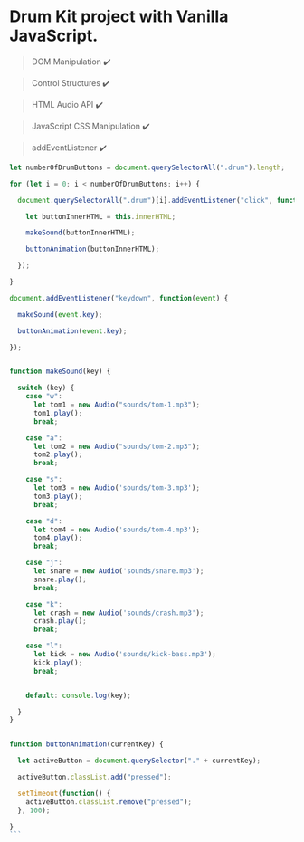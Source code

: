 # Drum Kit project with Vanilla JavaScript.

>DOM Manipulation :heavy_check_mark:

>Control Structures :heavy_check_mark:

>HTML Audio API :heavy_check_mark:

>JavaScript CSS Manipulation :heavy_check_mark:

>addEventListener :heavy_check_mark:

````javascript
let numberOfDrumButtons = document.querySelectorAll(".drum").length;

for (let i = 0; i < numberOfDrumButtons; i++) {

  document.querySelectorAll(".drum")[i].addEventListener("click", function() {

    let buttonInnerHTML = this.innerHTML;

    makeSound(buttonInnerHTML);

    buttonAnimation(buttonInnerHTML);

  });

}

document.addEventListener("keydown", function(event) {

  makeSound(event.key);

  buttonAnimation(event.key);

});


function makeSound(key) {

  switch (key) {
    case "w":
      let tom1 = new Audio("sounds/tom-1.mp3");
      tom1.play();
      break;

    case "a":
      let tom2 = new Audio("sounds/tom-2.mp3");
      tom2.play();
      break;

    case "s":
      let tom3 = new Audio('sounds/tom-3.mp3');
      tom3.play();
      break;

    case "d":
      let tom4 = new Audio('sounds/tom-4.mp3');
      tom4.play();
      break;

    case "j":
      let snare = new Audio('sounds/snare.mp3');
      snare.play();
      break;

    case "k":
      let crash = new Audio('sounds/crash.mp3');
      crash.play();
      break;

    case "l":
      let kick = new Audio('sounds/kick-bass.mp3');
      kick.play();
      break;


    default: console.log(key);

  }
}


function buttonAnimation(currentKey) {

  let activeButton = document.querySelector("." + currentKey);

  activeButton.classList.add("pressed");

  setTimeout(function() {
    activeButton.classList.remove("pressed");
  }, 100);

}
```
